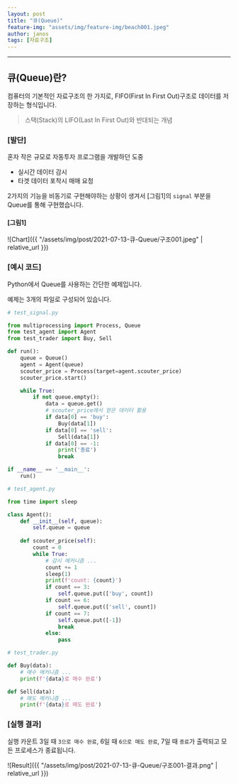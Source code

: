 ```yaml
---
layout: post
title: "큐(Queue)"
feature-img: "assets/img/feature-img/beach001.jpeg"
author: janos
tags: [자료구조]
---
```


---

## 큐(Queue)란?

컴퓨터의 기본적인 자료구조의 한 가지로, FIFO(First In First Out)구조로 데이터를 저장하는 형식입니다.

> 스택(Stack)의 LIFO(Last In First Out)와 반대되는 개념

### [발단]

혼자 작은 규모로 자동투자 프로그램을 개발하던 도중

- 실시간 데이터 감시
- 타겟 데이터 포착시 매매 요청

2가지의 기능을 비동기로 구현해야하는 상황이 생겨서 [그림1]의 `signal` 부분을 Queue를 통해 구현했습니다.

#### [그림1]
![Chart]({{ "/assets/img/post/2021-07-13-큐-Queue/구조001.jpeg" | relative_url }})

### [예시 코드]

Python에서 Queue를 사용하는 간단한 예제입니다.

예제는 3개의 파일로 구성되어 있습니다.

```python
# test_signal.py

from multiprocessing import Process, Queue
from test_agent import Agent
from test_trader import Buy, Sell

def run():
    queue = Queue()
    agent = Agent(queue)
    scouter_price = Process(target=agent.scouter_price)
    scouter_price.start()

    while True:
        if not queue.empty():
            data = queue.get()
            # scouter_price에서 얻은 데이터 활용
            if data[0] == 'buy':
                Buy(data[1])
            if data[0] == 'sell':
                Sell(data[1])
            if data[0] == -1:
                print('종료')
                break

if __name__ == '__main__':
    run()
```

```python
# test_agent.py

from time import sleep

class Agent():
    def __init__(self, queue):
        self.queue = queue
        
    def scouter_price(self):
        count = 0
        while True:
            # 감시 메커니즘 ...
            count += 1
            sleep(1)
            print(f'count: {count}')
            if count == 3:
                self.queue.put(['buy', count])
            if count == 6:
                self.queue.put(['sell', count])
            if count == 7:
                self.queue.put([-1])
                break
            else:
                pass
```

```python
# test_trader.py

def Buy(data):
	# 매수 메커니즘 ...
	print(f'{data}로 매수 완료')

def Sell(data):
	# 매도 메커니즘 ...
	print(f'{data}로 매도 완료')
```

### [실행 결과]

실행 카운트 3일 때 `3으로 매수 완료`, 6일 때 `6으로 매도 완료`, 7일 때 `종료`가 출력되고 모든 프로세스가 종료됩니다.

![Result]({{ "/assets/img/post/2021-07-13-큐-Queue/구조001-결과.png" | relative_url }})
